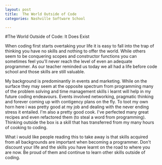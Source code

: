 ```yaml
---
layout: post
title:  The World Outside of Code
categories: Nashville Software School

---
```


#The World Outside of Code: It Does Exist

When coding first starts overtaking your life it is easy to fall into the trap of thinking you have no skills and nothing to offer the world. While others seem to be conquering scopes and constructor functions you can sometimes feel you'll never reach the level of even an adequate programmer. As our teacher reminded us today we all had a life before code school and those skills are still valuable. 

My background is predominantly in events and marketing. While on the surface they may seem at the opposite spectrum from programming many of the problem solving and time management skills i learnt will help in my future coding endeavours. Events involved networking, pragmatic thinking and forever coming up with contigency plans on the fly. To toot my own horn here i was pretty good at my job and dealing with the never ending stress it entailed. I'm also a pretty good cook. I've perfected many great recipes and even refactored them (to steal a word from programming). Thinking outside the box is a skill that has transferred from my many hours of cooking to coding. 

What i would like people reading this to take away is that skills acquired from all backgrounds are important when becoming a programmer. Don't discount your life and the skills you have learnt on the road to where you are now. Be proud of them and continue to learn other skills outside of coding. 

